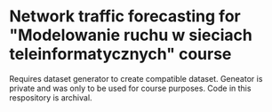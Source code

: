 # Network traffic forecasting for "Modelowanie ruchu w sieciach teleinformatycznych" course
Requires dataset generator to create compatible dataset. Geneator is private and was only to be used for course purposes.
Code in this respository is archival.
